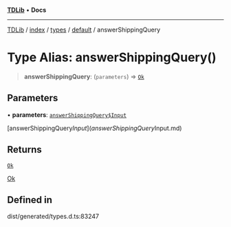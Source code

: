 [**TDLib**](../../../../../../README.md) • **Docs**

***

[TDLib](../../../../../../modules.md) / [index](../../../../../README.md) / [types](../../../README.md) / [default](../README.md) / answerShippingQuery

# Type Alias: answerShippingQuery()

> **answerShippingQuery**: (`parameters`) => [`Ok`](Ok.md)

## Parameters

• **parameters**: [`answerShippingQuery$Input`](answerShippingQuery$Input.md)

[answerShippingQuery$Input](answerShippingQuery$Input.md)

## Returns

[`Ok`](Ok.md)

[Ok](Ok.md)

## Defined in

dist/generated/types.d.ts:83247
